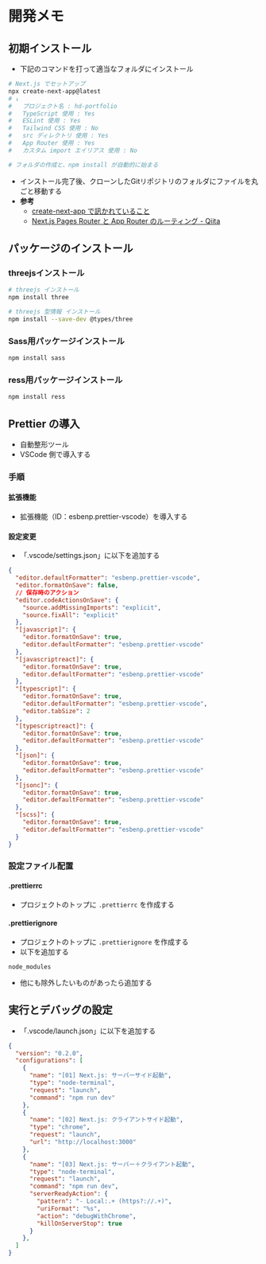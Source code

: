 # 開発メモ

## 初期インストール
- 下記のコマンドを打って適当なフォルダにインストール

```bash
# Next.js でセットアップ
npx create-next-app@latest
# ↓
#   プロジェクト名 : hd-portfolio
#   TypeScript 使用 : Yes
#   ESLint 使用 : Yes
#   Tailwind CSS 使用 : No
#   src ディレクトリ 使用 : Yes
#   App Router 使用 : Yes
#   カスタム import エイリアス 使用 : No

# フォルダの作成と、npm install が自動的に始まる
```

- インストール完了後、クローンしたGitリポジトリのフォルダにファイルを丸ごと移動する
- **参考**
  - [create\-next\-app で訊かれていること](https://zenn.dev/ikkik/articles/51d97ff70bd0da)
  - [Next\.js Pages Router と App Router のルーティング \- Qiita](https://qiita.com/Yasushi-Mo/items/865a8d6e1a063058d702)


## パッケージのインストール
### threejsインストール

```bash
# threejs インストール
npm install three

# threejs 型情報 インストール
npm install --save-dev @types/three
```


### Sass用パッケージインストール

```bash
npm install sass
```

### ress用パッケージインストール

```bash
npm install ress
```

## Prettier の導入
- 自動整形ツール
- VSCode 側で導入する

### 手順
#### 拡張機能
- 拡張機能（ID：esbenp.prettier-vscode）を導入する

#### 設定変更
- 「.vscode/settings.json」に以下を追加する
  
```json
{
  "editor.defaultFormatter": "esbenp.prettier-vscode",
  "editor.formatOnSave": false,
  // 保存時のアクション
  "editor.codeActionsOnSave": {
    "source.addMissingImports": "explicit",
    "source.fixAll": "explicit"
  },
  "[javascript]": {
    "editor.formatOnSave": true,
    "editor.defaultFormatter": "esbenp.prettier-vscode"
  },
  "[javascriptreact]": {
    "editor.formatOnSave": true,
    "editor.defaultFormatter": "esbenp.prettier-vscode"
  },
  "[typescript]": {
    "editor.formatOnSave": true,
    "editor.defaultFormatter": "esbenp.prettier-vscode",
    "editor.tabSize": 2
  },
  "[typescriptreact]": {
    "editor.formatOnSave": true,
    "editor.defaultFormatter": "esbenp.prettier-vscode"
  },
  "[json]": {
    "editor.formatOnSave": true,
    "editor.defaultFormatter": "esbenp.prettier-vscode"
  },
  "[jsonc]": {
    "editor.formatOnSave": true,
    "editor.defaultFormatter": "esbenp.prettier-vscode"
  },
  "[scss]": {
    "editor.formatOnSave": true,
    "editor.defaultFormatter": "esbenp.prettier-vscode"
  }
}
```

### 設定ファイル配置
#### .prettierrc
- プロジェクトのトップに `.prettierrc` を作成する

#### .prettierignore
- プロジェクトのトップに `.prettierignore` を作成する
- 以下を追加する

```
node_modules
```

- 他にも除外したいものがあったら追加する



## 実行とデバッグの設定
- 「.vscode/launch.json」に以下を追加する

```json
{
  "version": "0.2.0",
  "configurations": [
    {
      "name": "[01] Next.js: サーバーサイド起動",
      "type": "node-terminal",
      "request": "launch",
      "command": "npm run dev"
    },
    {
      "name": "[02] Next.js: クライアントサイド起動",
      "type": "chrome",
      "request": "launch",
      "url": "http://localhost:3000"
    },
    {
      "name": "[03] Next.js: サーバー＋クライアント起動",
      "type": "node-terminal",
      "request": "launch",
      "command": "npm run dev",
      "serverReadyAction": {
        "pattern": "- Local:.+ (https?://.+)",
        "uriFormat": "%s",
        "action": "debugWithChrome",
        "killOnServerStop": true
      }
    },
  ]
}
```
